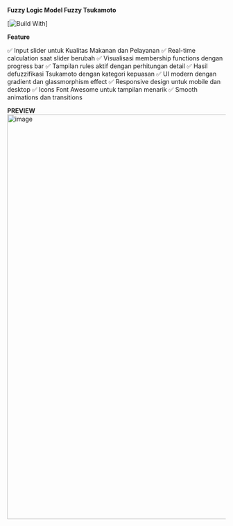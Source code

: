 **Fuzzy Logic Model Fuzzy Tsukamoto**

[![Build With](https://skillicons.dev/icons?i=js,html,css,jquery)]

**Feature**

✅ Input slider untuk Kualitas Makanan dan Pelayanan
✅ Real-time calculation saat slider berubah
✅ Visualisasi membership functions dengan progress bar
✅ Tampilan rules aktif dengan perhitungan detail
✅ Hasil defuzzifikasi Tsukamoto dengan kategori kepuasan
✅ UI modern dengan gradient dan glassmorphism effect
✅ Responsive design untuk mobile dan desktop
✅ Icons Font Awesome untuk tampilan menarik
✅ Smooth animations dan transitions


**PREVIEW**
<img width="1324" height="932" alt="image" src="https://github.com/user-attachments/assets/dab629c0-249e-4353-8f91-417482cd7934" />

